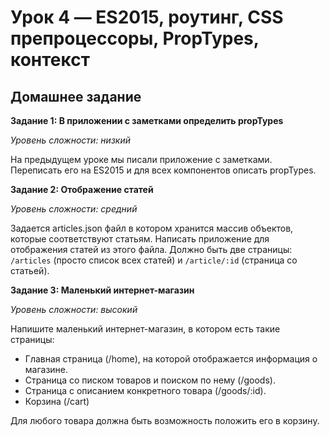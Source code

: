 # Урок 4 — ES2015, роутинг, CSS препроцессоры, PropTypes, контекст

## Домашнее задание

**Задание 1: В приложении с заметками определить propTypes**

_Уровень сложности: низкий_

На предыдущем уроке мы писали приложение с заметками. Переписать его на ES2015 и для всех компонентов описать propTypes.

**Задание 2: Отображение статей**

_Уровень сложности: средний_

Задается articles.json файл в котором хранится массив объектов, которые соответствуют статьям. Написать приложение для отображения статей из этого файла. Должно быть две страницы: `/articles` (просто список всех статей) и `/article/:id` (страница со статьей).

**Задание 3: Маленький интернет-магазин**

_Уровень сложности: высокий_

Напишите маленький интернет-магазин, в котором есть такие страницы:

 - Главная страница (/home), на которой отображается информация о магазине.
 - Страница со писком товаров и поиском по нему (/goods).
 - Страница с описанием конкретного товара (/goods/:id).
 - Корзина (/cart)

Для любого товара должна быть возможность положить его в корзину.
